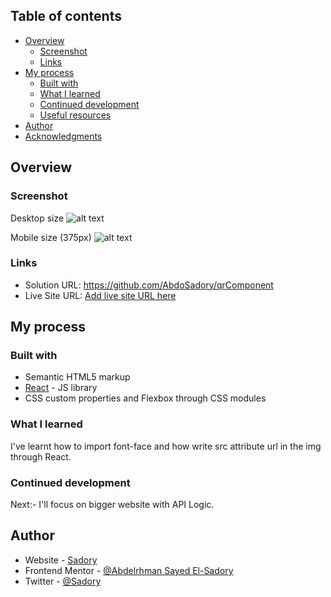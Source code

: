 ## Table of contents

- [Overview](#overview)
  - [Screenshot](#screenshot)
  - [Links](#links)
- [My process](#my-process)
  - [Built with](#built-with)
  - [What I learned](#what-i-learned)
  - [Continued development](#continued-development)
  - [Useful resources](#useful-resources)
- [Author](#author)
- [Acknowledgments](#acknowledgments)

## Overview

### Screenshot

Desktop size
![alt text](https://github.com/AbdoSadory/qrComponent/screencapture-localhost-3000-2023-01-13-22_26_53.png?raw=true)

Mobile size (375px)
![alt text](https://github.com/AbdoSadory/qrComponent/screencapture-localhost-3000-2023-01-13-22_27_22.png?raw=true)

### Links

- Solution URL: https://github.com/AbdoSadory/qrComponent
- Live Site URL: [Add live site URL here](https://abdosadory.github.io/qrComponent/)

## My process

### Built with

- Semantic HTML5 markup
- [React](https://reactjs.org/) - JS library
- CSS custom properties and Flexbox through CSS modules

### What I learned

I've learnt how to import font-face and how write src attribute url in the img through React.

### Continued development

Next:- I'll focus on bigger website with API Logic.

## Author

- Website - [Sadory](https://github.com/AbdoSadory)
- Frontend Mentor - [@Abdelrhman Sayed El-Sadory](https://www.frontendmentor.io/profile/AbdoSadory)
- Twitter - [@Sadory](https://twitter.com/AbdoSadory)
